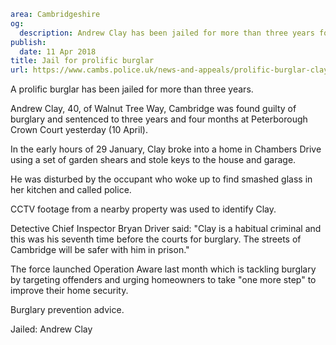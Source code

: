 ```yaml
area: Cambridgeshire
og:
  description: Andrew Clay has been jailed for more than three years for burglary.
publish:
  date: 11 Apr 2018
title: Jail for prolific burglar
url: https://www.cambs.police.uk/news-and-appeals/prolific-burglar-clay
```

A prolific burglar has been jailed for more than three years.

Andrew Clay, 40, of Walnut Tree Way, Cambridge was found guilty of burglary and sentenced to three years and four months at Peterborough Crown Court yesterday (10 April).

In the early hours of 29 January, Clay broke into a home in Chambers Drive using a set of garden shears and stole keys to the house and garage.

He was disturbed by the occupant who woke up to find smashed glass in her kitchen and called police.

CCTV footage from a nearby property was used to identify Clay.

Detective Chief Inspector Bryan Driver said: "Clay is a habitual criminal and this was his seventh time before the courts for burglary. The streets of Cambridge will be safer with him in prison."

The force launched Operation Aware last month which is tackling burglary by targeting offenders and urging homeowners to take "one more step" to improve their home security.

Burglary prevention advice.

Jailed: Andrew Clay
